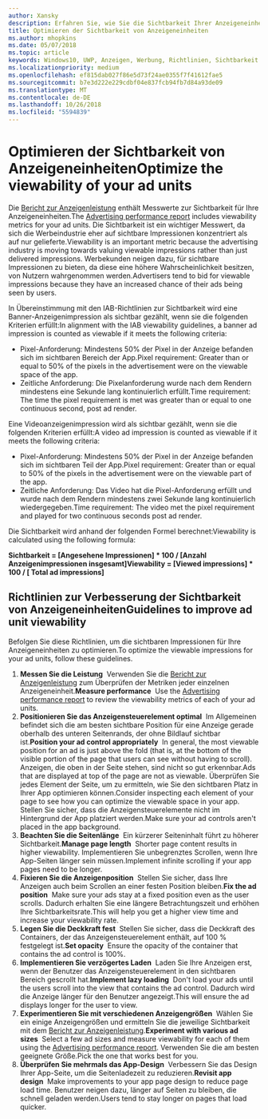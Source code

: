 ```yaml
---
author: Xansky
description: Erfahren Sie, wie Sie die Sichtbarkeit Ihrer Anzeigeneinheiten verbessern können.
title: Optimieren der Sichtbarkeit von Anzeigeneinheiten
ms.author: mhopkins
ms.date: 05/07/2018
ms.topic: article
keywords: Windows10, UWP, Anzeigen, Werbung, Richtlinien, Sichtbarkeit
ms.localizationpriority: medium
ms.openlocfilehash: ef815dab027f86e5d73f24ae0355f7f41612fae5
ms.sourcegitcommit: b7e3d222e229cdbf04e837fcb94fb7d84a93de09
ms.translationtype: MT
ms.contentlocale: de-DE
ms.lasthandoff: 10/26/2018
ms.locfileid: "5594839"
---
```

# <a name="optimize-the-viewability-of-your-ad-units"></a><span data-ttu-id="eeef5-104">Optimieren der Sichtbarkeit von Anzeigeneinheiten</span><span class="sxs-lookup"><span data-stu-id="eeef5-104">Optimize the viewability of your ad units</span></span>

<span data-ttu-id="eeef5-105">Die [Bericht zur Anzeigenleistung](../publish/advertising-performance-report.md) enthält Messwerte zur Sichtbarkeit für Ihre Anzeigeneinheiten.</span><span class="sxs-lookup"><span data-stu-id="eeef5-105">The [Advertising performance report](../publish/advertising-performance-report.md) includes viewability metrics for your ad units.</span></span> <span data-ttu-id="eeef5-106">Die Sichtbarkeit ist ein wichtiger Messwert, da sich die Werbeindustrie eher auf sichtbare Impressionen konzentriert als auf nur gelieferte.</span><span class="sxs-lookup"><span data-stu-id="eeef5-106">Viewability is an important metric because the advertising industry is moving towards valuing viewable impressions rather than just delivered impressions.</span></span> <span data-ttu-id="eeef5-107">Werbekunden neigen dazu, für sichtbare Impressionen zu bieten, da diese eine höhere Wahrscheinlichkeit besitzen, von Nutzern wahrgenommen werden.</span><span class="sxs-lookup"><span data-stu-id="eeef5-107">Advertisers tend to bid for viewable impressions because they have an increased chance of their ads being seen by users.</span></span>  

<span data-ttu-id="eeef5-108">In Übereinstimmung mit den IAB-Richtlinien zur Sichtbarkeit wird eine Banner-Anzeigenimpression als sichtbar gezählt, wenn sie die folgenden Kriterien erfüllt:</span><span class="sxs-lookup"><span data-stu-id="eeef5-108">In alignment with the IAB viewability guidelines, a banner ad impression is counted as viewable if it meets the following criteria:</span></span>

* <span data-ttu-id="eeef5-109">Pixel-Anforderung: Mindestens 50% der Pixel in der Anzeige befanden sich im sichtbaren Bereich der App.</span><span class="sxs-lookup"><span data-stu-id="eeef5-109">Pixel requirement: Greater than or equal to 50% of the pixels in the advertisement were on the viewable space of the app.</span></span>
* <span data-ttu-id="eeef5-110">Zeitliche Anforderung: Die Pixelanforderung wurde nach dem Rendern mindestens eine Sekunde lang kontinuierlich erfüllt.</span><span class="sxs-lookup"><span data-stu-id="eeef5-110">Time requirement: The time the pixel requirement is met was greater than or equal to one continuous second, post ad render.</span></span>

<span data-ttu-id="eeef5-111">Eine Videoanzeigenimpression wird als sichtbar gezählt, wenn sie die folgenden Kriterien erfüllt:</span><span class="sxs-lookup"><span data-stu-id="eeef5-111">A video ad impression is counted as viewable if it meets the following criteria:</span></span>

* <span data-ttu-id="eeef5-112">Pixel-Anforderung: Mindestens 50% der Pixel in der Anzeige befanden sich im sichtbaren Teil der App.</span><span class="sxs-lookup"><span data-stu-id="eeef5-112">Pixel requirement: Greater than or equal to 50% of the pixels in the advertisement were on the viewable part of the app.</span></span>
* <span data-ttu-id="eeef5-113">Zeitliche Anforderung: Das Video hat die Pixel-Anforderung erfüllt und wurde nach dem Rendern mindestens zwei Sekunde lang kontinuierlich wiedergegeben.</span><span class="sxs-lookup"><span data-stu-id="eeef5-113">Time requirement: The video met the pixel requirement and played for two continuous seconds post ad render.</span></span>

<span data-ttu-id="eeef5-114">Die Sichtbarkeit wird anhand der folgenden Formel berechnet:</span><span class="sxs-lookup"><span data-stu-id="eeef5-114">Viewability is calculated using the following formula:</span></span>

**<span data-ttu-id="eeef5-115">Sichtbarkeit = [Angesehene Impressionen] \* 100 / [Anzahl Anzeigenimpressionen insgesamt]</span><span class="sxs-lookup"><span data-stu-id="eeef5-115">Viewability = [Viewed impressions] \* 100 / [ Total ad impressions]</span></span>**

## <a name="guidelines-to-improve-ad-unit-viewability"></a><span data-ttu-id="eeef5-116">Richtlinien zur Verbesserung der Sichtbarkeit von Anzeigeneinheiten</span><span class="sxs-lookup"><span data-stu-id="eeef5-116">Guidelines to improve ad unit viewability</span></span>

<span data-ttu-id="eeef5-117">Befolgen Sie diese Richtlinien, um die sichtbaren Impressionen für Ihre Anzeigeneinheiten zu optimieren.</span><span class="sxs-lookup"><span data-stu-id="eeef5-117">To optimize the viewable impressions for your ad units, follow these guidelines.</span></span>

1. <span data-ttu-id="eeef5-118">**Messen Sie die Leistung**&nbsp;&nbsp;Verwenden Sie die [Bericht zur Anzeigenleistung](../publish/advertising-performance-report.md) zum Überprüfen der Metriken jeder einzelnen Anzeigeneinheit.</span><span class="sxs-lookup"><span data-stu-id="eeef5-118">**Measure performance**&nbsp;&nbsp;Use the [Advertising performance report](../publish/advertising-performance-report.md) to review the viewability metrics of each of your ad units.</span></span>
2.  <span data-ttu-id="eeef5-119">**Positionieren Sie das Anzeigensteuerelement optimal**&nbsp;&nbsp;Im Allgemeinen befindet sich die am besten sichtbare Position für eine Anzeige gerade oberhalb des unteren Seitenrands, der ohne Bildlauf sichtbar ist.</span><span class="sxs-lookup"><span data-stu-id="eeef5-119">**Position your ad control appropriately**&nbsp;&nbsp;In general, the most viewable position for an ad is just above the fold (that is, at the bottom of the visible portion of the page that users can see without having to scroll).</span></span> <span data-ttu-id="eeef5-120">Anzeigen, die oben in der Seite stehen, sind nicht so gut erkennbar.</span><span class="sxs-lookup"><span data-stu-id="eeef5-120">Ads that are displayed at top of the page are not as viewable.</span></span> <span data-ttu-id="eeef5-121">Überprüfen Sie jedes Element der Seite, um zu ermitteln, wie Sie den sichtbaren Platz in Ihrer App optimieren können.</span><span class="sxs-lookup"><span data-stu-id="eeef5-121">Consider inspecting each element of your page to see how you can optimize the viewable space in your app.</span></span> <span data-ttu-id="eeef5-122">Stellen Sie sicher, dass die Anzeigensteuerelemente nicht im Hintergrund der App platziert werden.</span><span class="sxs-lookup"><span data-stu-id="eeef5-122">Make sure your ad controls aren't placed in the app background.</span></span>
3.  <span data-ttu-id="eeef5-123">**Beachten Sie die Seitenlänge**&nbsp;&nbsp;Ein kürzerer Seiteninhalt führt zu höherer Sichtbarkeit.</span><span class="sxs-lookup"><span data-stu-id="eeef5-123">**Manage page length**&nbsp;&nbsp;Shorter page content results in higher viewability.</span></span> <span data-ttu-id="eeef5-124">Implementieren Sie unbegrenztes Scrollen, wenn Ihre App-Seiten länger sein müssen.</span><span class="sxs-lookup"><span data-stu-id="eeef5-124">Implement infinite scrolling if your app pages need to be longer.</span></span>
4.  <span data-ttu-id="eeef5-125">**Fixieren Sie die Anzeigenposition**&nbsp;&nbsp;Stellen Sie sicher, dass Ihre Anzeigen auch beim Scrollen an einer festen Position bleiben.</span><span class="sxs-lookup"><span data-stu-id="eeef5-125">**Fix the ad position**&nbsp;&nbsp;Make sure your ads stay at a fixed position even as the user scrolls.</span></span> <span data-ttu-id="eeef5-126">Dadurch erhalten Sie eine längere Betrachtungszeit und erhöhen Ihre Sichtbarkeitsrate.</span><span class="sxs-lookup"><span data-stu-id="eeef5-126">This will help you get a higher view time and increase your viewability rate.</span></span>
5.  <span data-ttu-id="eeef5-127">**Legen Sie die Deckkraft fest**&nbsp;&nbsp;Stellen Sie sicher, dass die Deckkraft des Containers, der das Anzeigensteuerelement enthält, auf 100 % festgelegt ist.</span><span class="sxs-lookup"><span data-stu-id="eeef5-127">**Set opacity**&nbsp;&nbsp;Ensure the opacity of the container that contains the ad control is 100%.</span></span>
6.  <span data-ttu-id="eeef5-128">**Implementieren Sie verzögertes Laden**&nbsp;&nbsp;Laden Sie Ihre Anzeigen erst, wenn der Benutzer das Anzeigensteuerelement in den sichtbaren Bereich gescrollt hat.</span><span class="sxs-lookup"><span data-stu-id="eeef5-128">**Implement lazy loading**&nbsp;&nbsp;Don't load your ads until the users scroll into the view that contains the ad control.</span></span> <span data-ttu-id="eeef5-129">Dadurch wird die Anzeige länger für den Benutzer angezeigt.</span><span class="sxs-lookup"><span data-stu-id="eeef5-129">This will ensure the ad displays longer for the user to view.</span></span>
7.  <span data-ttu-id="eeef5-130">**Experimentieren Sie mit verschiedenen Anzeigengrößen**&nbsp;&nbsp;Wählen Sie ein einige Anzeigengrößen und ermitteln Sie die jeweilige Sichtbarkeit mit dem [Bericht zur Anzeigenleistung](../publish/advertising-performance-report.md).</span><span class="sxs-lookup"><span data-stu-id="eeef5-130">**Experiment with various ad sizes**&nbsp;&nbsp;Select a few ad sizes and measure viewability for each of them using the [Advertising performance report](../publish/advertising-performance-report.md).</span></span> <span data-ttu-id="eeef5-131">Verwenden Sie die am besten geeignete Größe.</span><span class="sxs-lookup"><span data-stu-id="eeef5-131">Pick the one that works best for you.</span></span>
8.  <span data-ttu-id="eeef5-132">**Überprüfen Sie mehrmals das App-Design**&nbsp;&nbsp;Verbessern Sie das Design Ihrer App-Seite, um die Seitenladezeit zu reduzieren.</span><span class="sxs-lookup"><span data-stu-id="eeef5-132">**Revisit app design**&nbsp;&nbsp;Make improvements to your app page design to reduce page load time.</span></span> <span data-ttu-id="eeef5-133">Benutzer neigen dazu, länger auf Seiten zu bleiben, die schnell geladen werden.</span><span class="sxs-lookup"><span data-stu-id="eeef5-133">Users tend to stay longer on pages that load quicker.</span></span>
